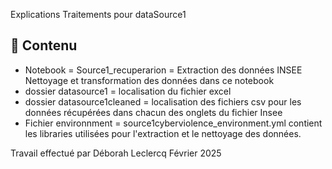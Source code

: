 Explications Traitements pour dataSource1
## 📝 Contenu
- Notebook = Source1_recuperarion = Extraction des données INSEE
Nettoyage et transformation des données dans ce notebook
- dossier datasource1 = localisation du fichier excel
- dossier datasource1cleaned = localisation des fichiers csv pour les données récupérées dans chacun des onglets du fichier Insee
- Fichier environnment = source1cyberviolence_environment.yml contient les libraries utilisées pour l'extraction et le nettoyage des données.

Travail effectué par Déborah Leclercq Février 2025
